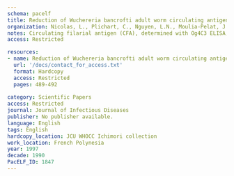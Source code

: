 ```yaml
---
schema: pacelf
title: Reduction of Wuchereria bancrofti adult worm circulating antigen after annual treatments of diethylcarbamazine combined with ivermectin in French Polynesia
organization: Nicolas, L., Plichart, C., Nguyen, L.N., Moulia-Pelat, J.-P.
notes: Circulating filarial antigen (CFA), determined with Og4C3 ELISA, is a marker of Wuchereria bancrofti adult worm infection. The reduction of CFA over 2 years was determined in 185 microfilaremic and 111 amicrofilaremic but CFA+ adults given an annual dose of either diethylcarbamazine (DEC) or ivermectin or the two combined. Reduction of CFA level was good with DEC but weak with ivermectin and followed the same pattern in amicrofilaremic and microfilaremic groups. Combinations and DEC alone had a similar impact on CFA level. CFA clearance was observed in amicrofilaremic but not in microfilaremic persons in all DEC-containing treatments. However, the highest clearance rate was observed in persons treated with DEC at 6 mg/kg combined with ivermectin. Continuous reduction of CFA level after repeated treatments shows that elimination of W. bancrofti infection, monitored by CFA clearance, might be achieved within a few years with annual treatments of DEC combined with ivermectin.
access: Restricted

resources:
- name: Reduction of Wuchereria bancrofti adult worm circulating antigen after annual treatments of diethylcarbamazine combined with ivermectin in French Polynesia
  url: '/docs/contact_for_access.txt'
  format: Hardcopy
  access: Restricted
  pages: 489-492
 
category: Scientific Papers
access: Restricted
journal: Journal of Infectious Diseases
publisher: No publisher available. 
language: English 
tags: English 
hardcopy_location: JCU WHOCC Ichimori collection
work_location: French Polynesia
year: 1997
decade: 1990
PacELF_ID: 1847
---
```

